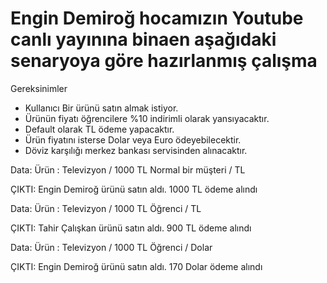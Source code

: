 # Engin Demiroğ hocamızın Youtube canlı yayınına binaen aşağıdaki senaryoya göre hazırlanmış çalışma

Gereksinimler
* Kullanıcı Bir ürünü satın almak istiyor.
* Ürünün fiyatı öğrencilere %10 indirimli olarak yansıyacaktır.
* Default olarak TL ödeme yapacaktır.
* Ürün fiyatını isterse Dolar veya Euro ödeyebilecektir.
* Döviz karşılığı merkez bankası servisinden alınacaktır.


Data:
Ürün : Televizyon / 1000 TL
Normal bir müşteri / TL

ÇIKTI:
Engin Demiroğ ürünü satın aldı. 1000 TL ödeme alındı


Data:
Ürün : Televizyon / 1000 TL
Öğrenci / TL

ÇIKTI:
Tahir Çalışkan ürünü satın aldı. 900 TL ödeme alındı


Data:
Ürün : Televizyon / 1000 TL
Öğrenci / Dolar

ÇIKTI:
Engin Demiroğ ürünü satın aldı. 170 Dolar ödeme alındı
